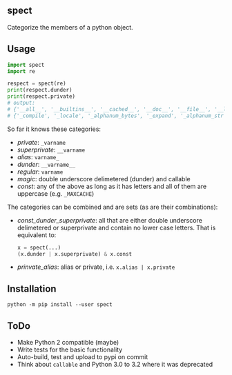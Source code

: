 spect
-----

Categorize the members of a python object.


Usage
-----

```python
import spect
import re

respect = spect(re)
print(respect.dunder)
print(respect.private)
# output:
# {'__all__', '__builtins__', '__cached__', '__doc__', '__file__', '__loader__', '__name__', '__package__', '__spec__', '__version__'}
# {'_compile', '_locale', '_alphanum_bytes', '_expand', '_alphanum_str', '_MAXCACHE', '_pickle', '_subx', '_pattern_type', '_compile_repl', '_cache'}
```

So far it knows these categories:

 - _private_: `_varname`
 - _superprivate_: `__varname`
 - _alias_: `varname_`
 - _dunder_: `__varname__`
 - _regular_: `varname`
 - _magic_: double underscore delimetered (dunder) and callable
 - _const_: any of the above as long as it has letters and all of them are uppercase (e.g. `_MAXCACHE`)

The categories can be combined and are sets (as are their combinations):

 - _const_dunder_superprivate_: all that are either double underscore delimetered
   or superprivate and contain no lower case letters. That is equivalent to:

   ```python
   x = spect(...)
   (x.dunder | x.superprivate) & x.const
   ```

 - _prinvate_alias_: alias or private, i.e. `x.alias | x.private`


Installation
------------

```shell
python -m pip install --user spect
```


ToDo
----

 - Make Python 2 compatible (maybe)
 - Write tests for the basic functionality
 - Auto-build, test and upload to pypi on commit
 - Think about `callable` and Python 3.0 to 3.2 where it was deprecated
